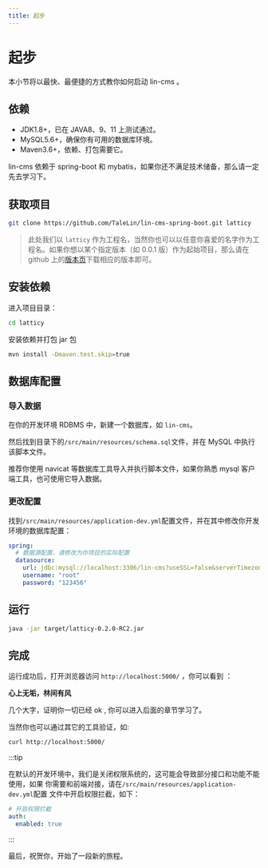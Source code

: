 ```yaml
---
title: 起步
---
```


# 起步

本小节将以最快、最便捷的方式教你如何启动 lin-cms 。

## 依赖

- JDK1.8+，已在 JAVA8、9、11 上测试通过。
- MySQL5.6+，确保你有可用的数据库环境。
- Maven3.6+，依赖、打包需要它。

lin-cms 依赖于 spring-boot 和 mybatis，如果你还不满足技术储备，那么请一定先去学习下。

## 获取项目

```bash
git clone https://github.com/TaleLin/lin-cms-spring-boot.git latticy
```

> 此处我们以 `latticy` 作为工程名，当然你也可以以任意你喜爱的名字作为工程名。如果你想以某个指定版本（如 0.0.1 版）作为起始项目，那么请在 github 上的[版本页](https://github.com/TaleLin/lin-cms-spring-boot/releases)下载相应的版本即可。

## 安装依赖

进入项目目录：

```bash
cd latticy
```

安装依赖并打包 jar 包

```bash
mvn install -Dmaven.test.skip=true
```

## 数据库配置

### 导入数据

在你的开发环境 RDBMS 中，新建一个数据库，如 `lin-cms`。

然后找到目录下的`/src/main/resources/schema.sql`文件，并在 MySQL 中执行该脚本文件。

推荐你使用 navicat 等数据库工具导入并执行脚本文件，如果你熟悉 mysql 客户端工具，也可使用它导入数据。

### 更改配置

找到`/src/main/resources/application-dev.yml`配置文件，并在其中修改你开发环境的数据库配置：

```yml
spring:
  # 数据源配置，请修改为你项目的实际配置
  datasource:
    url: jdbc:mysql://localhost:3306/lin-cms?useSSL=false&serverTimezone=UTC&characterEncoding=UTF8
    username: "root"
    password: "123456"
```

## 运行

```bash
java -jar target/latticy-0.2.0-RC2.jar
```

## 完成

运行成功后，打开浏览器访问 `http://localhost:5000/` ，你可以看到 ：

**心上无垢，林间有风**

几个大字，证明你一切已经 ok , 你可以进入后面的章节学习了。

当然你也可以通过其它的工具验证，如:

```bash
curl http://localhost:5000/
```

:::tip

在默认的开发环境中，我们是关闭权限系统的，这可能会导致部分接口和功能不能使用，如果
你需要和前端对接，请在`/src/main/resources/application-dev.yml`配置
文件中开启权限拦截，如下：

```yml
# 开启权限拦截
auth:
  enabled: true
```

:::

最后，祝贺你，开始了一段新的旅程。

<RightMenu />
